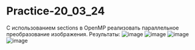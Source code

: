 # Practice-20_03_24
С использованием sections в OpenMP реализовать параллельное преобразование изображения. Результаты:
![image](https://github.com/Julia-Yacenko/Practice-20_03_24/assets/78899856/604bbdc1-e384-450d-8533-3ba110a03825)
![image](https://github.com/Julia-Yacenko/Practice-20_03_24/assets/78899856/5ee19486-c1d0-4d41-9c02-9fe2f7218eab)
![image](https://github.com/Julia-Yacenko/Practice-20_03_24/assets/78899856/844d9868-d455-4cca-be46-e28f193ad15b)
![image](https://github.com/Julia-Yacenko/Practice-20_03_24/assets/78899856/5248efb3-10b0-46ed-a2e6-8af6d88a974b)
